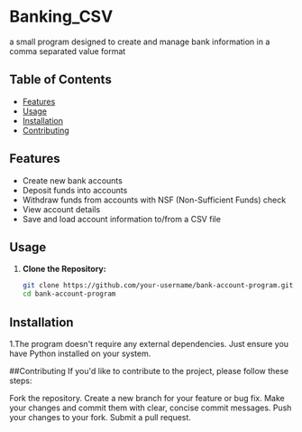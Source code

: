 # Banking_CSV
a small program designed to create and manage bank information in a comma separated value format 

## Table of Contents

- [Features](#features)
- [Usage](#usage)
- [Installation](#installation)
- [Contributing](#contributing)


## Features

- Create new bank accounts
- Deposit funds into accounts
- Withdraw funds from accounts with NSF (Non-Sufficient Funds) check
- View account details
- Save and load account information to/from a CSV file

## Usage

1. **Clone the Repository:**
   ```bash
   git clone https://github.com/your-username/bank-account-program.git
   cd bank-account-program

  ## Installation

  1.The program doesn't require any external dependencies. Just ensure you have Python installed on your system.

##Contributing
If you'd like to contribute to the project, please follow these steps:

Fork the repository.
Create a new branch for your feature or bug fix.
Make your changes and commit them with clear, concise commit messages.
Push your changes to your fork.
Submit a pull request.


